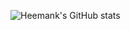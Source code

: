 ![Heemank's GitHub stats](https://github-readme-stats.vercel.app/api?username=heemankv&show_icons=true&theme=tokyonight)
<!-- ![Top Langs](https://github-readme-stats.vercel.app/api/top-langs/?username=heemankv&layout=compacttheme=tokyonight)
[![Top Langs](https://github-readme-stats.vercel.app/api/top-langs/?username=heemankv)](https://github.com/anuraghazra/github-readme-stats)
 -->
<!-- [![Top Langs](https://github-readme-stats.vercel.app/api/top-langs/?username=heemankv&theme=dark&layout=compact)](https://github.com/anuraghazra/github-readme-stats)
<a href="https://github.com/anuraghazra/github-readme-stats"> -->
<!--
**heemankv/heemankv** is a ✨ _special_ ✨ repository because its `README.md` (this file) appears on your GitHub profile.

Here are some ideas to get you started:

- 🔭 I’m currently working on ...
- 🌱 I’m currently learning ...
- 👯 I’m looking to collaborate on ...
- 🤔 I’m looking for help with ...
- 💬 Ask me about ...
- 📫 How to reach me: ...
- 😄 Pronouns: ...
- ⚡ Fun fact: ...
-->
